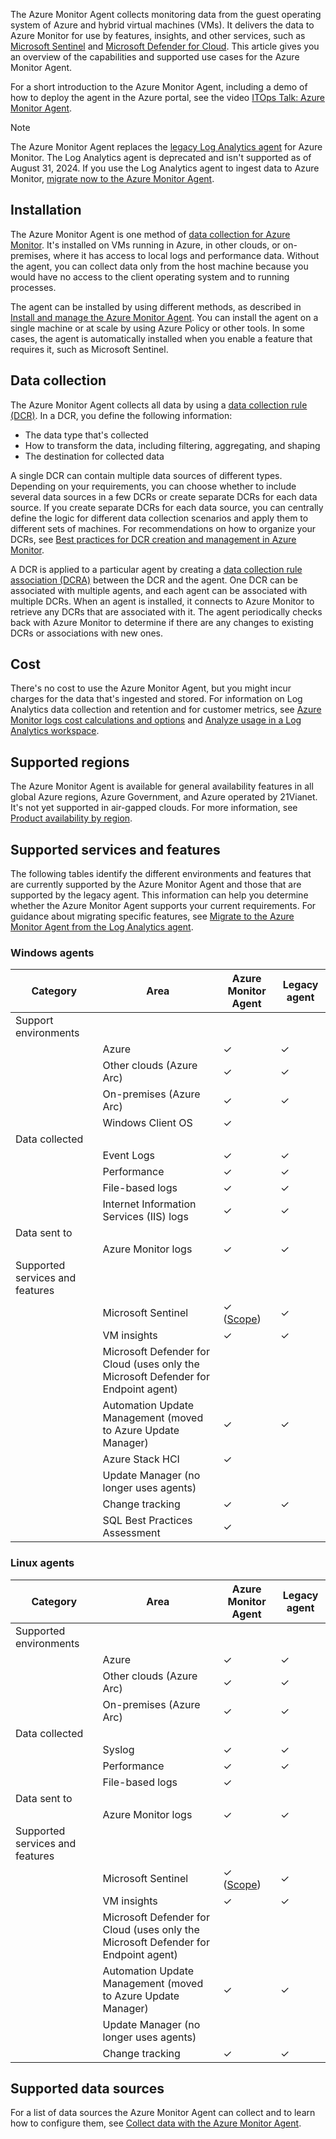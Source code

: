The Azure Monitor Agent collects monitoring data from the guest operating system of Azure and hybrid virtual machines (VMs). It delivers the data to Azure Monitor for use by features, insights, and other services, such as [Microsoft Sentinel](/azure/sentinel/overview) and [Microsoft Defender for Cloud](/azure/defender-for-cloud/defender-for-cloud-introduction). This article gives you an overview of the capabilities and supported use cases for the Azure Monitor Agent.

For a short introduction to the Azure Monitor Agent, including a demo of how to deploy the agent in the Azure portal, see the video [ITOps Talk: Azure Monitor Agent](https://www.youtube.com/watch?v=f8bIrFU8tCs).

> [!NOTE]
> The Azure Monitor Agent replaces the [legacy Log Analytics agent](/azure/azure-monitor/agents/log-analytics-agent) for Azure Monitor. The Log Analytics agent is deprecated and isn't supported as of August 31, 2024. If you use the Log Analytics agent to ingest data to Azure Monitor, [migrate now to the Azure Monitor Agent](/azure/azure-monitor/agents/azure-monitor-agent-migration).

## Installation

The Azure Monitor Agent is one method of [data collection for Azure Monitor](/azure/azure-monitor/data-sources). It's installed on VMs running in Azure, in other clouds, or on-premises, where it has access to local logs and performance data. Without the agent, you can collect data only from the host machine because you would have no access to the client operating system and to running processes.

The agent can be installed by using different methods, as described in [Install and manage the Azure Monitor Agent](/azure/azure-monitor/agents/azure-monitor-agent-manage). You can install the agent on a single machine or at scale by using Azure Policy or other tools. In some cases, the agent is automatically installed when you enable a feature that requires it, such as Microsoft Sentinel.

## Data collection

The Azure Monitor Agent collects all data by using a [data collection rule (DCR)](/azure/azure-monitor/essentials/data-collection-rule-overview). In a DCR, you define the following information:

 -  The data type that's collected
 -  How to transform the data, including filtering, aggregating, and shaping
 -  The destination for collected data

A single DCR can contain multiple data sources of different types. Depending on your requirements, you can choose whether to include several data sources in a few DCRs or create separate DCRs for each data source. If you create separate DCRs for each data source, you can centrally define the logic for different data collection scenarios and apply them to different sets of machines. For recommendations on how to organize your DCRs, see [Best practices for DCR creation and management in Azure Monitor](/azure/azure-monitor/essentials/data-collection-rule-best-practices).

A DCR is applied to a particular agent by creating a [data collection rule association (DCRA)](/azure/azure-monitor/essentials/data-collection-rule-overview#data-collection-rule-associations-dcra) between the DCR and the agent. One DCR can be associated with multiple agents, and each agent can be associated with multiple DCRs. When an agent is installed, it connects to Azure Monitor to retrieve any DCRs that are associated with it. The agent periodically checks back with Azure Monitor to determine if there are any changes to existing DCRs or associations with new ones.

## Cost

There's no cost to use the Azure Monitor Agent, but you might incur charges for the data that's ingested and stored. For information on Log Analytics data collection and retention and for customer metrics, see [Azure Monitor logs cost calculations and options](/azure/azure-monitor/logs/cost-logs) and [Analyze usage in a Log Analytics workspace](/azure/azure-monitor/logs/analyze-usage).

## Supported regions

The Azure Monitor Agent is available for general availability features in all global Azure regions, Azure Government, and Azure operated by 21Vianet. It's not yet supported in air-gapped clouds. For more information, see [Product availability by region](https://azure.microsoft.com/global-infrastructure/services/?products=monitor&rar=true&regions=all).

## Supported services and features

The following tables identify the different environments and features that are currently supported by the Azure Monitor Agent and those that are supported by the legacy agent. This information can help you determine whether the Azure Monitor Agent supports your current requirements. For guidance about migrating specific features, see [Migrate to the Azure Monitor Agent from the Log Analytics agent](/azure/azure-monitor/agents/azure-monitor-agent-migration).

### Windows agents

| **Category**                    | **Area**                                                                           | **Azure Monitor Agent**                                                                                                                           | **Legacy agent** |
| ------------------------------- | ---------------------------------------------------------------------------------- | ------------------------------------------------------------------------------------------------------------------------------------------------- | ---------------- |
| Support environments            |                                                                                    |                                                                                                                                                   |                  |
|                                 | Azure                                                                              | ✓                                                                                                                                                 | ✓                |
|                                 | Other clouds (Azure Arc)                                                           | ✓                                                                                                                                                 | ✓                |
|                                 | On-premises (Azure Arc)                                                            | ✓                                                                                                                                                 | ✓                |
|                                 | Windows Client OS                                                                  | ✓                                                                                                                                                 |                  |
| Data collected                  |                                                                                    |                                                                                                                                                   |                  |
|                                 | Event Logs                                                                         | ✓                                                                                                                                                 | ✓                |
|                                 | Performance                                                                        | ✓                                                                                                                                                 | ✓                |
|                                 | File-based logs                                                                    | ✓                                                                                                                                                 | ✓                |
|                                 | Internet Information Services (IIS) logs                                           | ✓                                                                                                                                                 | ✓                |
| Data sent to                    |                                                                                    |                                                                                                                                                   |                  |
|                                 | Azure Monitor logs                                                                 | ✓                                                                                                                                                 | ✓                |
| Supported services and features |                                                                                    |                                                                                                                                                   |                  |
|                                 | Microsoft Sentinel                                                                 | ✓ ([Scope](/azure/azure-monitor/agents/azure-monitor-agent-migration#understand-additional-dependencies-and-services)) | ✓                |
|                                 | VM insights                                                                        | ✓                                                                                                                                                 | ✓                |
|                                 | Microsoft Defender for Cloud (uses only the Microsoft Defender for Endpoint agent) |                                                                                                                                                   |                  |
|                                 | Automation Update Management (moved to Azure Update Manager)                       | ✓                                                                                                                                                 | ✓                |
|                                 | Azure Stack HCI                                                                    | ✓                                                                                                                                                 |                  |
|                                 | Update Manager (no longer uses agents)                                             |                                                                                                                                                   |                  |
|                                 | Change tracking                                                                    | ✓                                                                                                                                                 | ✓                |
|                                 | SQL Best Practices Assessment                                                      | ✓                                                                                                                                                 |                  |

### Linux agents

| **Category**                    | **Area**                                                                           | **Azure Monitor Agent**                                                                                                                           | **Legacy agent** |
| ------------------------------- | ---------------------------------------------------------------------------------- | ------------------------------------------------------------------------------------------------------------------------------------------------- | ---------------- |
| Supported environments          |                                                                                    |                                                                                                                                                   |                  |
|                                 | Azure                                                                              | ✓                                                                                                                                                 | ✓                |
|                                 | Other clouds (Azure Arc)                                                           | ✓                                                                                                                                                 | ✓                |
|                                 | On-premises (Azure Arc)                                                            | ✓                                                                                                                                                 | ✓                |
| Data collected                  |                                                                                    |                                                                                                                                                   |                  |
|                                 | Syslog                                                                             | ✓                                                                                                                                                 | ✓                |
|                                 | Performance                                                                        | ✓                                                                                                                                                 | ✓                |
|                                 | File-based logs                                                                    | ✓                                                                                                                                                 |                  |
| Data sent to                    |                                                                                    |                                                                                                                                                   |                  |
|                                 | Azure Monitor logs                                                                 | ✓                                                                                                                                                 | ✓                |
| Supported services and features |                                                                                    |                                                                                                                                                   |                  |
|                                 | Microsoft Sentinel                                                                 | ✓ ([Scope](/azure/azure-monitor/agents/azure-monitor-agent-migration#understand-additional-dependencies-and-services)) | ✓                |
|                                 | VM insights                                                                        | ✓                                                                                                                                                 | ✓                |
|                                 | Microsoft Defender for Cloud (uses only the Microsoft Defender for Endpoint agent) |                                                                                                                                                   |                  |
|                                 | Automation Update Management (moved to Azure Update Manager)                       | ✓                                                                                                                                                 | ✓                |
|                                 | Update Manager (no longer uses agents)                                             |                                                                                                                                                   |                  |
|                                 | Change tracking                                                                    | ✓                                                                                                                                                 | ✓                |

## Supported data sources

For a list of data sources the Azure Monitor Agent can collect and to learn how to configure them, see [Collect data with the Azure Monitor Agent](/azure/azure-monitor/agents/azure-monitor-agent-data-collection).
